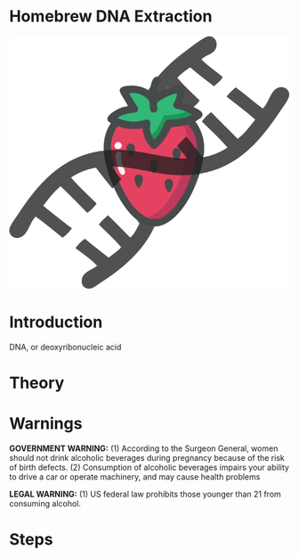 # **Homebrew DNA Extraction**

![DNA](images/strawberry.png)


# Introduction
DNA, or deoxyribonucleic acid 
# Theory  
# Warnings 
**GOVERNMENT WARNING:** 
(1) According to the Surgeon General, women should not drink alcoholic beverages during pregnancy because of the risk of birth defects. 
(2) Consumption of alcoholic beverages impairs your ability to drive a car or operate machinery, and may cause health problems

**LEGAL WARNING:**
(1) US federal law prohibits those younger than 21 from consuming alcohol.


# Steps  